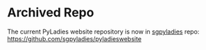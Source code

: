 # Archived Repo
The current PyLadies website repository is now in [sgpyladies](https://github.com/sgpyladies) repo: https://github.com/sgpyladies/pyladieswebsite

